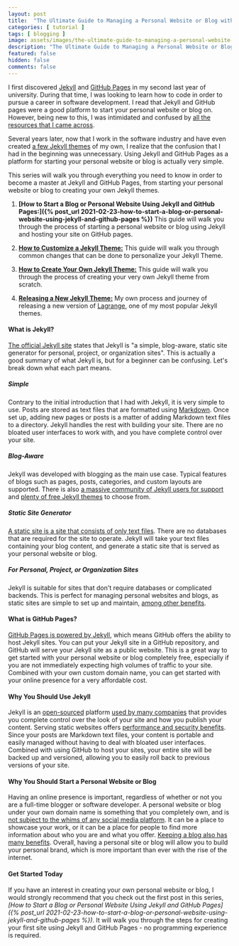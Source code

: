 ```yaml
---
layout: post
title:  "The Ultimate Guide to Managing a Personal Website or Blog with Jekyll and GitHub Pages"
categories: [ tutorial ]
tags: [ blogging ]
image: assets/images/the-ultimate-guide-to-managing-a-personal-website-or-blog-with-jekyll-and-github-pages.jpg
description: "The Ultimate Guide to Managing a Personal Website or Blog with Jekyll and GitHub Pages"
featured: false
hidden: false
comments: false
---
```


I first discovered [Jekyll](https://jekyllrb.com/) and [GitHub Pages](https://pages.github.com/) in my second last year of university. During that time, I was looking to learn how to code in order to pursue a career in software development. I read that Jekyll and GitHub pages were a good platform to start your personal website or blog on. However, being new to this, I was intimidated and confused by [all the resources that I came across](https://www.google.com/search?q=jekyll+github+pages).

Several years later, now that I work in the software industry and have even created [a few Jekyll themes](https://github.com/LeNPaul) of my own, I realize that the confusion that I had in the beginning was unnecessary. Using Jekyll and GitHub Pages as a platform for starting your personal website or blog is actually very simple.

This series will walk you through everything you need to know in order to become a master at Jekyll and GitHub Pages, from starting your personal website or blog to creating your own Jekyll themes.

1. **[How to Start a Blog or Personal Website Using Jekyll and GitHub Pages:]({% post_url 2021-02-23-how-to-start-a-blog-or-personal-website-using-jekyll-and-github-pages %})** This guide will walk you through the process of starting a personal website or blog using Jekyll and hosting your site on GitHub pages.

2. **[How to Customize a Jekyll Theme:]()** This guide will walk you through common changes that can be done to personalize your Jekyll Theme.

3. **[How to Create Your Own Jekyll Theme:]()** This guide will walk you through the process of creating your very own Jekyll theme from scratch.

4. **[Releasing a New Jekyll Theme:]()** My own process and journey of releasing a new version of [Lagrange](https://lenpaul.github.io/Lagrange/), one of my most popular Jekyll themes.

#### What is Jekyll?

[The official Jekyll site](https://jekyllrb.com/) states that Jekyll is "a simple, blog-aware, static site generator for personal, project, or organization sites". This is actually a good summary of what Jekyll is, but for a beginner can be confusing. Let's break down what each part means.

##### Simple

Contrary to the initial introduction that I had with Jekyll, it is very simple to use. Posts are stored as text files that are formatted using [Markdown](https://daringfireball.net/projects/markdown/). Once set up, adding new pages or posts is a matter of adding Markdown text files to a directory. Jekyll handles the rest with building your site. There are no bloated user interfaces to work with, and you have complete control over your site.

##### Blog-Aware

Jekyll was developed with blogging as the main use case. Typical features of blogs such as pages, posts, categories, and custom layouts are supported. There is also [a massive community of Jekyll users for support](https://talk.jekyllrb.com/) and [plenty of free Jekyll themes](https://jekyllrb.com/docs/themes/) to choose from.

##### Static Site Generator

[A static site is a site that consists of only text files](https://scotch.io/bar-talk/5-reasons-static-sites-rock#toc-what-are-static-sites). There are no databases that are required for the site to operate. Jekyll will take your text files containing your blog content, and generate a static site that is served as your personal website or blog.

##### For Personal, Project, or Organization Sites

Jekyll is suitable for sites that don't require databases or complicated backends. This is perfect for managing personal websites and blogs, as static sites are simple to set up and maintain, [among other benefits](https://scotch.io/bar-talk/5-reasons-static-sites-rock#toc-1-speed).

#### What is GitHub Pages?

[GitHub Pages is powered by Jekyll](https://docs.github.com/en/github/working-with-github-pages/setting-up-a-github-pages-site-with-jekyll), which means GitHub offers the ability to host Jekyll sites. You can put your Jekyll site in a GitHub repository, and GitHub will serve your Jekyll site as a public website. This is a great way to get started with your personal website or blog completely free, especially if you are not immediately expecting high volumes of traffic to your site. Combined with your own custom domain name, you can get started with your online presence for a very affordable cost.

#### Why You Should Use Jekyll

Jekyll is an [open-sourced](https://github.com/jekyll/jekyll) platform [used by many companies](https://jekyllrb.com/showcase/) that provides you complete control over the look of your site and how you publish your content. Serving static websites offers [performance and security benefits](https://scotch.io/bar-talk/5-reasons-static-sites-rock#toc-1-speed). Since your posts are Markdown text files, your content is portable and easily managed without having to deal with bloated user interfaces. Combined with using GitHub to host your sites, your entire site will be backed up and versioned, allowing you to easily roll back to previous versions of your site.

#### Why You Should Start a Personal Website or Blog

Having an online presence is important, regardless of whether or not you are a full-time blogger or software developer. A personal website or blog under your own domain name is something that you completely own, and is [not subject to the whims of any social media platform](https://www.artofmanliness.com/articles/digital-minimalism-cal-newport/). It can be a place to showcase your work, or it can be a place for people to find more information about who you are and what you offer. [Keeping a blog also has many benefits](https://www.nateliason.com/blog/start-a-blog). Overall, having a personal site or blog will allow you to build your personal brand, which is more important than ever with the rise of the internet.

#### Get Started Today

If you have an interest in creating your own personal website or blog, I would strongly recommend that you check out the first post in this series, *[How to Start a Blog or Personal Website Using Jekyll and GitHub Pages]({% post_url 2021-02-23-how-to-start-a-blog-or-personal-website-using-jekyll-and-github-pages %})*. It will walk you through the steps for creating your first site using Jekyll and GitHub Pages - no programming experience is required.
